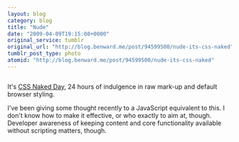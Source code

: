 ```yaml
---
layout: blog
category: blog
title: "Nude"
date: "2009-04-09T19:15:08+0000"
original_service: tumblr
original_url: "http://blog.benward.me/post/94599500/nude-its-css-naked"
tumblr_post_type: photo
atomid: "http://blog.benward.me/post/94599500/nude-its-css-naked"
---
```

<figure class="photo">
  <img src="http://benward.me/res/tumblr/media/94599500/0.jpg" alt="">
</figure>

It's [CSS Naked Day](http://naked.dustindiaz.com/), 24 hours of indulgence in raw mark-up and default browser styling.

I've been giving some thought recently to a JavaScript equivalent to this. I don't know how to make it effective, or who exactly to aim at, though. Developer awareness of keeping content and core functionality available without scripting matters, though.
